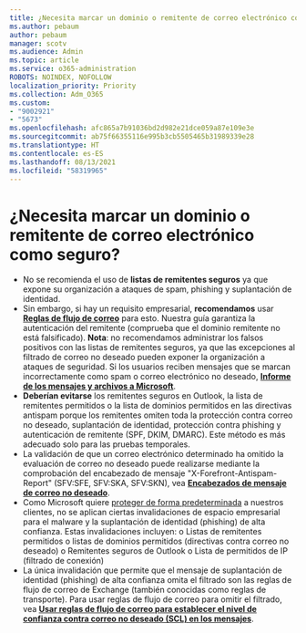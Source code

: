```yaml
---
title: ¿Necesita marcar un dominio o remitente de correo electrónico como seguro?
ms.author: pebaum
author: pebaum
manager: scotv
ms.audience: Admin
ms.topic: article
ms.service: o365-administration
ROBOTS: NOINDEX, NOFOLLOW
localization_priority: Priority
ms.collection: Adm_O365
ms.custom:
- "9002921"
- "5673"
ms.openlocfilehash: afc865a7b91036bd2d982e21dce059a87e109e3e
ms.sourcegitcommit: ab75f66355116e995b3cb5505465b31989339e28
ms.translationtype: HT
ms.contentlocale: es-ES
ms.lasthandoff: 08/13/2021
ms.locfileid: "58319965"
---
```

# <a name="need-to-mark-a-domain-or-email-sender-safe"></a>¿Necesita marcar un dominio o remitente de correo electrónico como seguro?

- No se recomienda el uso de **listas de remitentes seguros** ya que expone su organización a ataques de spam, phishing y suplantación de identidad.
- Sin embargo, si hay un requisito empresarial, **recomendamos** usar **[Reglas de flujo de correo](https://docs.microsoft.com/microsoft-365/security/office-365-security/create-safe-sender-lists-in-office-365?view=o365-worldwide#recommended-use-mail-flow-rules)** para esto. Nuestra guía garantiza la autenticación del remitente (comprueba que el dominio remitente no está falsificado). 
    **Nota**: no recomendamos administrar los falsos positivos con las listas de remitentes seguros, ya que las excepciones al filtrado de correo no deseado pueden exponer la organización a ataques de seguridad. Si los usuarios reciben mensajes que se marcan incorrectamente como spam o correo electrónico no deseado, **[Informe de los mensajes y archivos a Microsoft](https://protection.office.com/reportsubmission)**.
- **Deberían evitarse** los remitentes seguros en Outlook, la lista de remitentes permitidos o la lista de dominios permitidos en las directivas antispam porque los remitentes omiten toda la protección contra correo no deseado, suplantación de identidad, protección contra phishing y autenticación de remitente (SPF, DKIM, DMARC). Este método es más adecuado solo para las pruebas temporales.
- La validación de que un correo electrónico determinado ha omitido la evaluación de correo no deseado puede realizarse mediante la comprobación del encabezado de mensaje "X-Forefront-Antispam-Report" (SFV:SFE, SFV:SKA, SFV:SKN), vea **[Encabezados de mensaje de correo no deseado](https://docs.microsoft.com/microsoft-365/security/office-365-security/anti-spam-message-headers)**.
- Como Microsoft quiere [proteger de forma predeterminada](https://docs.microsoft.com/microsoft-365/security/office-365-security/secure-by-default#exceptions) a nuestros clientes, no se aplican ciertas invalidaciones de espacio empresarial para el malware y la suplantación de identidad (phishing) de alta confianza. Estas invalidaciones incluyen: o   Listas de remitentes permitidos o listas de dominios permitidos (directivas contra correo no deseado) o   Remitentes seguros de Outlook o   Lista de permitidos de IP (filtrado de conexión) 
- La única invalidación que permite que el mensaje de suplantación de identidad (phishing) de alta confianza omita el filtrado son las reglas de flujo de correo de Exchange (también conocidas como reglas de transporte). Para usar reglas de flujo de correo para omitir el filtrado, vea **[Usar reglas de flujo de correo para establecer el nivel de confianza contra correo no deseado (SCL) en los mensajes](https://docs.microsoft.com/microsoft-365/security/office-365-security/use-mail-flow-rules-to-set-the-spam-confidence-level-scl-in-messages)**.